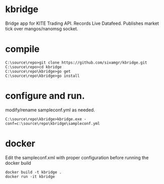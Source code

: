 # kbridge
Bridge app for KITE Trading API. Records Live Datafeed. Publishes market tick over mangos/nanomsg socket.

# compile
```
C:\source\repo>git clone https://github.com/sivamgr/kbridge.git
C:\source\repo>cd kbridge
C:\source\repo\kbridge>go get
C:\source\repo\kbridge>go install
```

# configure and run.
modify/rename sampleconf.yml as needed.
```
C:\source\repo\kbridge>kbridge.exe -conf=c:\source\repo\kbridge\sampleconf.yml
```

# docker

Edit the sampleconf.xml with proper configuration before running the docker build

```
docker build -t kbridge .
docker run -it kbridge
```
